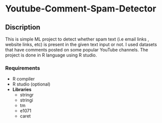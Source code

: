 # Youtube-Comment-Spam-Detector

## Discription
This is simple ML project to detect whether spam text (i.e email links , website links, etc) is present in the given text input or not.
I used datasets that have comments posted on some popular YouTube channels.
The project is done in R language using R studio.

### Requirements
- R compiler
- R studio (optional)
- **Libraries**
  - stringr
  - stringi
  - tm
  - e1071
  - caret
  
